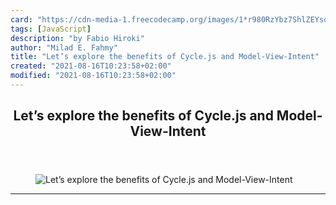 ```yaml
---
card: "https://cdn-media-1.freecodecamp.org/images/1*r980RzYbz7ShlZEYsd089A.jpeg"
tags: [JavaScript]
description: "by Fabio Hiroki"
author: "Milad E. Fahmy"
title: "Let’s explore the benefits of Cycle.js and Model-View-Intent"
created: "2021-08-16T10:23:58+02:00"
modified: "2021-08-16T10:23:58+02:00"
---
```

<div class="site-wrapper">
<main id="site-main" class="site-main outer">
<div class="inner">
<article class="post-full post tag-javascript tag-web-development tag-programming tag-tech tag-startup ">
<header class="post-full-header">
<h1 class="post-full-title">Let’s explore the benefits of Cycle.js and Model-View-Intent</h1>
</header>
<figure class="post-full-image">
<picture>
<source media="(max-width: 700px)" sizes="1px" srcset="data:image/gif;base64,R0lGODlhAQABAIAAAAAAAP///yH5BAEAAAAALAAAAAABAAEAAAIBRAA7 1w">
<source media="(min-width: 701px)" sizes="(max-width: 800px) 400px,
(max-width: 1170px) 700px,
1400px" srcset="https://cdn-media-1.freecodecamp.org/images/1*r980RzYbz7ShlZEYsd089A.jpeg 300w,
https://cdn-media-1.freecodecamp.org/images/1*r980RzYbz7ShlZEYsd089A.jpeg 600w,
https://cdn-media-1.freecodecamp.org/images/1*r980RzYbz7ShlZEYsd089A.jpeg 1000w,
https://cdn-media-1.freecodecamp.org/images/1*r980RzYbz7ShlZEYsd089A.jpeg 2000w">
<img onerror="this.style.display='none'" src="https://cdn-media-1.freecodecamp.org/images/1*r980RzYbz7ShlZEYsd089A.jpeg" alt="Let’s explore the benefits of Cycle.js and Model-View-Intent">
</picture>
</figure>
<section class="post-full-content">
<div class="post-content medium-migrated-article">
</div>
<hr>
</section>
</article>
</div>
</main>
</div>
<!-- Google Tag Manager (noscript) -->
<!-- End Google Tag Manager (noscript) -->
